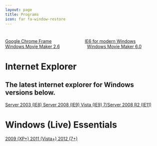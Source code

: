 ```yaml
---
layout: page
title: Programs
icon: far fa-window-restore
---
```

<a name="programs"></a>
<h1 class="title is-1 has-text-white has-text-centered"> </h1>
  <div class="columns">
    <div class="column">
      <a class="button is-large is-fullwidth is-rounded" href="https://archive.org/details/ChromeFrameArchive01" target="_blank"><span>Google Chrome Frame</span></a>
    </div>
    <div class="column">
      <a class="button is-large is-fullwidth is-rounded" href="https://cdn.discordapp.com/attachments/251863047587627008/436271375808856074/ie6.exe" target="_blank"><span>IE6 for modern Windows</span></a>
    </div>
  </div>
  <div class="columns">
    <div class="column">
      <a class="button is-large is-fullwidth is-rounded" href="https://cdn.discordapp.com/attachments/251863047587627008/476602363478802444/MM26_ENU.msi" target="_blank"><span>Windows Movie Maker 2.6</span></a>
    </div>
    <div class="column">
      <a class="button is-large is-fullwidth is-rounded" href="https://cdn.discordapp.com/attachments/251863047587627008/476607149771063307/wmminst.exe" target="_blank"><span>Windows Movie Maker 6.0</span></a>
    </div>
  </div>
<div class="box">
      <h1 class="title">
        <i class="fab fa-internet-explorer"></i> Internet Explorer
      </h1>
      <h2 class="subtitle">
        The latest internet explorer for Windows versions below.
      </h2>
	   <a class="button is-info is-rounded" href="https://www.catalog.update.microsoft.com/Search.aspx?q=944036%20server%202003">
    <span class="icon is-small">
      <i class="fas fa-download"></i>
    </span>
    <span>Server 2003 (IE8)</span>
  </a>
  <a class="button is-info is-rounded" href="https://www.catalog.update.microsoft.com/Search.aspx?q=982861%20for%20Windows%20Server%202008">
    <span class="icon is-small">
      <i class="fas fa-download"></i>
    </span>
    <span>Server 2008 (IE9)</span>
  </a>
  <a class="button is-info is-rounded" href="https://www.catalog.update.microsoft.com/Search.aspx?q=982861%20for%20Windows%20Vista">
    <span class="icon is-small">
      <i class="fas fa-download"></i>
    </span>
    <span>Vista (IE9)</span>
  </a>
  <a class="button is-info is-rounded" href="https://support.microsoft.com/help/18520/download-internet-explorer-11-offline-installer">
    <span class="icon is-small">
      <i class="fas fa-download"></i>
    </span>
    <span>7/Server 2008 R2 (IE11)</span>
  </a>
    </div>
  <div class="box">
      <h1 class="title">
        <i class="fab fa-windows"></i> Windows (Live) Essentials
      </h1>
	   <a class="button is-info is-rounded" href="https://drive.google.com/drive/folders/0B-sthtpwcglEelpGR0Y1SVBVUVE">
    <span class="icon is-small">
      <i class="fas fa-download"></i>
    </span>
    <span>2009 (XP+)</span>
  </a>
  <a class="button is-info is-rounded" href="https://drive.google.com/drive/folders/0B-sthtpwcglEem1za3dWdUU1Snc">
    <span class="icon is-small">
      <i class="fas fa-download"></i>
    </span>
    <span>2011 (Vista+)</span>
  </a>
  <a class="button is-info is-rounded" href="https://drive.google.com/drive/folders/0B-sthtpwcglEZUpxcTZJZ2ZUX1E">
    <span class="icon is-small">
      <i class="fas fa-download"></i>
    </span>
    <span>2012 (7+)</span>
  </a>
  </div>
